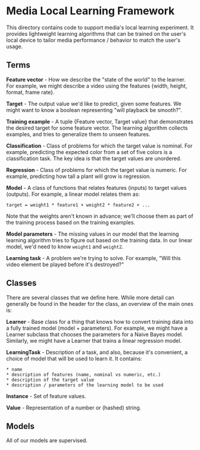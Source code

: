 # Media Local Learning Framework

This directory contains code to support media's local learning experiment.
It provides lightweight learning algorithms that can be trained on the user's
local device to tailor media performance / behavior to match the user's usage.

## Terms

**Feature vector** - How we describe the "state of the world" to the learner.
  For example, we might describe a video using the features {width, height,
  format, frame rate}.

**Target** - The output value we'd like to predict, given some features.  We
  might want to know a boolean representing "will playback be smooth?".

**Training example** - A tuple {Feature vector, Target value} that demonstrates
  the desired target for some feature vector. The learning algorithm collects
  examples, and tries to generalize them to unseen features.

**Classification** - Class of problems for which the target value is nominal.
  For example, predicting the expected color from a set of five colors is
  a classification task.  The key idea is that the target values are unordered.

**Regression** - Class of problems for which the target value is numeric.  For
  example, predicting how tall a plant will grow is regression.

**Model** - A class of functions that relates features (inputs) to target values
  (outputs).  For example, a linear model relates them as:
  ```
  target = weight1 * feature1 + weight2 * feature2 + ...
  ```
  Note that the weights aren't known in advance; we'll choose them as part of
  the training process based on the training examples.

**Model parameters** - The missing values in our model that the learning
  learning algorithm tries to figure out based on the training data.  In our
  linear model, we'd need to know `weight1` and `weight2`.

**Learning task** - A problem we're trying to solve.  For example, "Will this
  video element be played before it's destroyed?"

## Classes

There are several classes that we define here.  While more detail can generally
be found in the header for the class, an overview of the main ones is:

**Learner** - Base class for a thing that knows how to convert training data
  into a fully trained model (model + parameters).  For example, we might have
  a Learner subclass that chooses the parameters for a Naive Bayes model.
  Similarly, we might have a Learner that trains a linear regression model.

**LearningTask** - Description of a task, and also, because it's convenient,
  a choice of model that will be used to learn it.  It contains:

    * name
    * description of features (name, nominal vs numeric, etc.)
    * description of the target value
    * description / parameters of the learning model to be used

**Instance** - Set of feature values.

**Value** - Representation of a number or (hashed) string.

## Models

All of our models are supervised.
